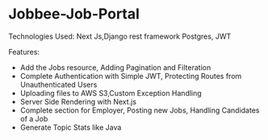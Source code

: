 # Jobbee-Job-Portal
Technologies Used:
Next Js,Django rest framework Postgres, JWT

Features:
* Add the Jobs resource, Adding Pagination and Filteration
* Complete Authentication with Simple JWT, Protecting Routes from Unauthenticated Users
* Uploading files to AWS S3,Custom Exception Handling
* Server Side Rendering with Next.js
* Complete section for Employer, Posting new Jobs, Handling Candidates of a Job
* Generate Topic Stats like Java

